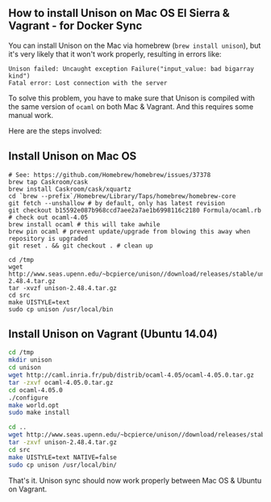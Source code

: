 How to install Unison on Mac OS El Sierra & Vagrant - for Docker Sync
----------------------------------------------------------------------

You can install Unison on the Mac via homebrew (`brew install unison`),
but it's very likely that it won't work properly, resulting in errors like:

```
Unison failed: Uncaught exception Failure("input_value: bad bigarray kind")
Fatal error: Lost connection with the server
```

To solve this problem, you have to make sure that Unison is compiled with
the same version of `ocaml` on both Mac & Vagrant. And this requires some
manual work.

Here are the steps involved:

## Install Unison on Mac OS

```shell
# See: https://github.com/Homebrew/homebrew/issues/37378
brew tap Caskroom/cask
brew install Caskroom/cask/xquartz
cd `brew --prefix`/Homebrew/Library/Taps/homebrew/homebrew-core
git fetch --unshallow # by default, only has latest revision
git checkout b15592e087b968ccd7aee2a7ae1b6998116c2180 Formula/ocaml.rb # check out ocaml-4.05
brew install ocaml # this will take awhile
brew pin ocaml # prevent update/upgrade from blowing this away when repository is upgraded
git reset . && git checkout . # clean up

cd /tmp
wget http://www.seas.upenn.edu/~bcpierce/unison//download/releases/stable/unison-2.48.4.tar.gz
tar -xvzf unison-2.48.4.tar.gz
cd src
make UISTYLE=text
sudo cp unison /usr/local/bin
```

## Install Unison on Vagrant (Ubuntu 14.04)

```bash
cd /tmp
mkdir unison
cd unison
wget http://caml.inria.fr/pub/distrib/ocaml-4.05/ocaml-4.05.0.tar.gz
tar -zxvf ocaml-4.05.0.tar.gz
cd ocaml-4.05.0
./configure
make world.opt
sudo make install

cd ..
wget http://www.seas.upenn.edu/~bcpierce/unison//download/releases/stable/unison-2.48.4.tar.gz
tar -zxvf unison-2.48.4.tar.gz
cd src
make UISTYLE=text NATIVE=false
sudo cp unison /usr/local/bin/
```

That's it. Unison sync should now work properly between Mac OS & Ubuntu
on Vagrant.
